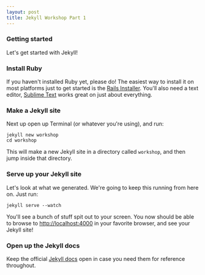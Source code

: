 ```yaml
---
layout: post
title: Jekyll Workshop Part 1
---
```


### Getting started

Let's get started with Jekyll!

### Install Ruby

If you haven't installed Ruby yet, please do! The easiest way to install it on most platforms just to get started is the [Rails Installer](http://railsinstaller.org/). You'll also need a text editor, [Sublime Text](http://www.sublimetext.com/) works great on just about everything.

### Make a Jekyll site

Next up open up Terminal (or whatever you're using), and run:

    jekyll new workshop
    cd workshop

This will make a new Jekyll site in a directory called `workshop`, and then jump inside that directory.

### Serve up your Jekyll site

Let's look at what we generated. We're going to keep this running from here on. Just run:

    jekyll serve --watch

You'll see a bunch of stuff spit out to your screen. You now should be able to browse to [http://localhost:4000](http://localhost:4000) in your favorite browser, and see your Jekyll site!

### Open up the Jekyll docs

Keep the official [Jekyll docs][jekyll] open in case you need them for reference throughout.

[jekyll]:    http://jekyllrb.com
